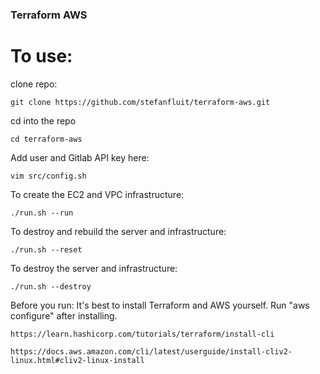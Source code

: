 ### Terraform AWS&nbsp;


To use:
========

clone repo:
```
git clone https://github.com/stefanfluit/terraform-aws.git
```

cd into the repo
```
cd terraform-aws
```

Add user and Gitlab API key here:
```
vim src/config.sh
```

To create the EC2 and VPC infrastructure:
```
./run.sh --run
```

To destroy and rebuild the server and infrastructure:
```
./run.sh --reset
```

To destroy the server and infrastructure:
```
./run.sh --destroy
```

Before you run:
It's best to install Terraform and AWS yourself. Run "aws configure" after installing.
```
https://learn.hashicorp.com/tutorials/terraform/install-cli
```
```
https://docs.aws.amazon.com/cli/latest/userguide/install-cliv2-linux.html#cliv2-linux-install
```